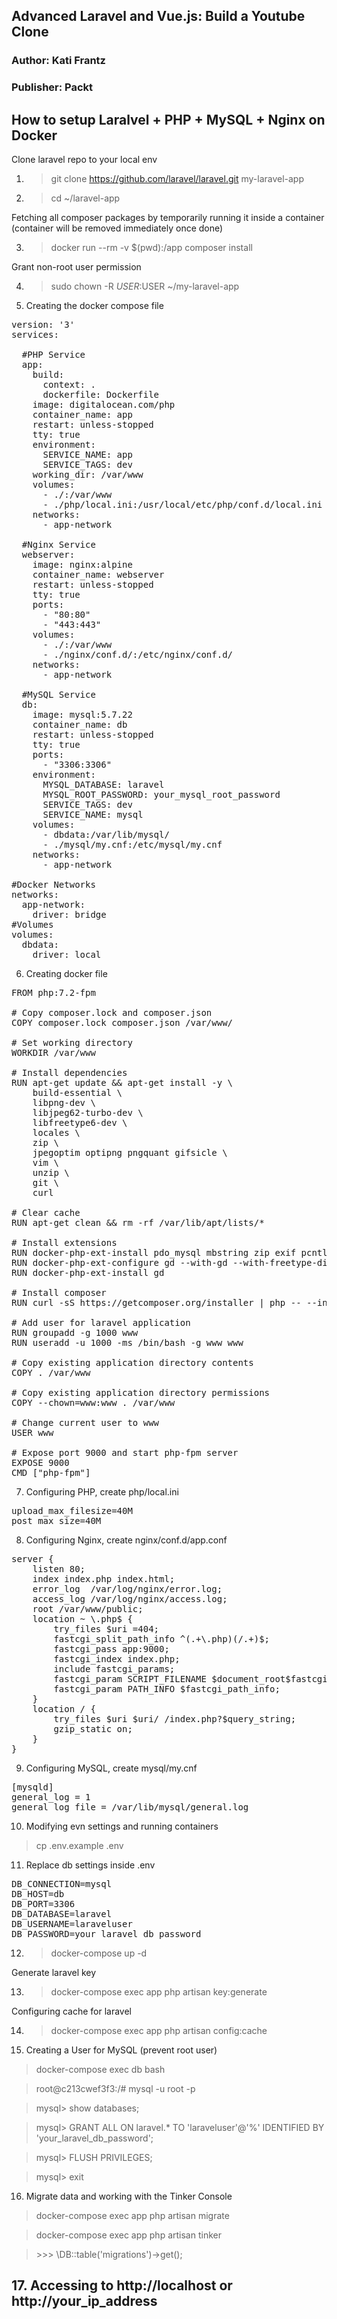 ## Advanced Laravel and Vue.js: Build a Youtube Clone
### Author: Kati Frantz
### Publisher: Packt

## How to setup Laralvel + PHP + MySQL + Nginx on Docker
Clone  laravel repo to your local env
1. > git clone https://github.com/laravel/laravel.git my-laravel-app
2. > cd ~/laravel-app

Fetching all composer packages by temporarily running it inside a container (container will be removed immediately once done)

3. > docker run --rm -v $(pwd):/app composer install

Grant non-root user permission

4. > sudo chown -R $USER:$USER ~/my-laravel-app

5. Creating the docker compose file

<pre>
version: '3'
services:

  #PHP Service
  app:
    build:
      context: .
      dockerfile: Dockerfile
    image: digitalocean.com/php
    container_name: app
    restart: unless-stopped
    tty: true
    environment:
      SERVICE_NAME: app
      SERVICE_TAGS: dev
    working_dir: /var/www
    volumes:
      - ./:/var/www
      - ./php/local.ini:/usr/local/etc/php/conf.d/local.ini
    networks:
      - app-network

  #Nginx Service
  webserver:
    image: nginx:alpine
    container_name: webserver
    restart: unless-stopped
    tty: true
    ports:
      - "80:80"
      - "443:443"
    volumes:
      - ./:/var/www
      - ./nginx/conf.d/:/etc/nginx/conf.d/
    networks:
      - app-network

  #MySQL Service
  db:
    image: mysql:5.7.22
    container_name: db
    restart: unless-stopped
    tty: true
    ports:
      - "3306:3306"
    environment:
      MYSQL_DATABASE: laravel
      MYSQL_ROOT_PASSWORD: your_mysql_root_password
      SERVICE_TAGS: dev
      SERVICE_NAME: mysql
    volumes:
      - dbdata:/var/lib/mysql/
      - ./mysql/my.cnf:/etc/mysql/my.cnf
    networks:
      - app-network

#Docker Networks
networks:
  app-network:
    driver: bridge
#Volumes
volumes:
  dbdata:
    driver: local
</pre>

6. Creating docker file

<pre>
FROM php:7.2-fpm

# Copy composer.lock and composer.json
COPY composer.lock composer.json /var/www/

# Set working directory
WORKDIR /var/www

# Install dependencies
RUN apt-get update && apt-get install -y \
    build-essential \
    libpng-dev \
    libjpeg62-turbo-dev \
    libfreetype6-dev \
    locales \
    zip \
    jpegoptim optipng pngquant gifsicle \
    vim \
    unzip \
    git \
    curl

# Clear cache
RUN apt-get clean && rm -rf /var/lib/apt/lists/*

# Install extensions
RUN docker-php-ext-install pdo_mysql mbstring zip exif pcntl
RUN docker-php-ext-configure gd --with-gd --with-freetype-dir=/usr/include/ --with-jpeg-dir=/usr/include/ --with-png-dir=/usr/include/
RUN docker-php-ext-install gd

# Install composer
RUN curl -sS https://getcomposer.org/installer | php -- --install-dir=/usr/local/bin --filename=composer

# Add user for laravel application
RUN groupadd -g 1000 www
RUN useradd -u 1000 -ms /bin/bash -g www www

# Copy existing application directory contents
COPY . /var/www

# Copy existing application directory permissions
COPY --chown=www:www . /var/www

# Change current user to www
USER www

# Expose port 9000 and start php-fpm server
EXPOSE 9000
CMD ["php-fpm"]
</pre>

7. Configuring PHP, create php/local.ini
<pre>
upload_max_filesize=40M
post_max_size=40M
</pre>

8. Configuring Nginx, create nginx/conf.d/app.conf
<pre>
server {
    listen 80;
    index index.php index.html;
    error_log  /var/log/nginx/error.log;
    access_log /var/log/nginx/access.log;
    root /var/www/public;
    location ~ \.php$ {
        try_files $uri =404;
        fastcgi_split_path_info ^(.+\.php)(/.+)$;
        fastcgi_pass app:9000;
        fastcgi_index index.php;
        include fastcgi_params;
        fastcgi_param SCRIPT_FILENAME $document_root$fastcgi_script_name;
        fastcgi_param PATH_INFO $fastcgi_path_info;
    }
    location / {
        try_files $uri $uri/ /index.php?$query_string;
        gzip_static on;
    }
}
</pre>

9. Configuring MySQL, create mysql/my.cnf
<pre>
[mysqld]
general_log = 1
general_log_file = /var/lib/mysql/general.log
</pre>

10. Modifying evn settings and running containers

> cp .env.example .env

11. Replace db settings inside .env
<pre>
DB_CONNECTION=mysql
DB_HOST=db
DB_PORT=3306
DB_DATABASE=laravel
DB_USERNAME=laraveluser
DB_PASSWORD=your_laravel_db_password
</pre>

12. > docker-compose up -d

Generate laravel key

13. > docker-compose exec app php artisan key:generate

Configuring cache for laravel

14. > docker-compose exec app php artisan config:cache

15. Creating a User for MySQL (prevent root user)
> docker-compose exec db bash

> root@c213cwef3f3:/# mysql -u root -p

> mysql> show databases;

> mysql> GRANT ALL ON laravel.* TO 'laraveluser'@'%' IDENTIFIED BY 'your_laravel_db_password';

> mysql> FLUSH PRIVILEGES;

> mysql> exit

16. Migrate data and working with the Tinker Console

> docker-compose exec app php artisan migrate

> docker-compose exec app php artisan tinker

> \>>> \DB::table('migrations')->get();

## 17. Accessing to http://localhost or http://your_ip_address